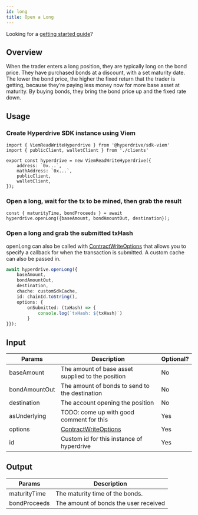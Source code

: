 ```yaml
---
id: long
title: Open a Long
---
```

Looking for a [getting started guide](/docs/sdk/getting-started)?

## Overview
When the trader enters a long position, they are typically long on the bond price. They have purchased bonds at a discount, with a set maturity date. The lower the bond price, the higher the fixed return that the trader is getting, because they’re paying less money now for more base asset at maturity. By buying bonds, they bring the bond price up and the fixed rate down.

## Usage

### Create Hyperdrive SDK instance using Viem

```tsx {18}
import { ViemReadWriteHyperdrive } from '@hyperdrive/sdk-viem'
import { publicClient, walletClient } from './clients'

export const hyperdrive = new ViemReadWriteHyperdrive({
    address: `0x...`,
    mathAddress: `0x...`,
    publicClient,
    walletClient,
});
```




### Open a long, wait for the tx to be mined, then grab the result
```tsx
const { maturityTime, bondProceeds } = await hyperdrive.openLong({baseAmount, bondAmountOut, destination});
```

### Open a long and grab the submitted txHash
openLong can also be called with [ContractWriteOptions](/docs/sdk/api-reference/interfaces/ContractWriteOptionsWithCallback) that allows you to specify a callback for when the transaction is submitted. A custom cache can also be passed in.
```ts
await hyperdrive.openLong({
    baseAmount,
    bondAmountOut,
    destination,
    chache: customSdkCache,
    id: chainId.toString(),
    options: {
        onSubmitted: (txHash) => {
            console.log(`txHash: ${txHash}`)
        }
}});

```
## Input
| Params        | Description                                   | Optional?      |
| ------------- | --------------------------------------------- | -------------- |
| baseAmount    | The amount of base asset supplied to the position | No           |
| bondAmountOut | The amount of bonds to send to the destination    | No           |
| destination   | The account opening the position                    | No           |
| asUnderlying  | TODO: come up with good comment for this           | Yes          |
| options       | [ContractWriteOptions](/docs/sdk/api-reference/interfaces/ContractWriteOptionsWithCallback) | Yes |
| id            | Custom id for this instance of hyperdrive                                           | Yes          |

## Output
| Params        | Description                                   |
| ------------- | --------------------------------------------- |
| maturityTime  | The maturity time of the bonds.        |
| bondProceeds  | The amount of bonds the user received                  |